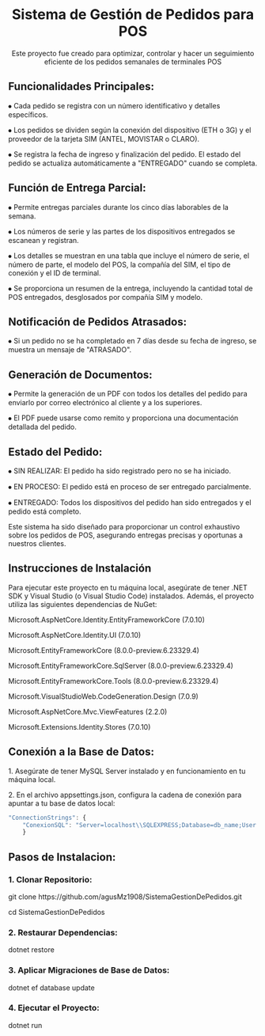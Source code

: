
<h1 align="center">Sistema de Gestión de Pedidos para POS</h1>
<p align="center">Este proyecto fue creado para optimizar, controlar y hacer un seguimiento eficiente de los pedidos semanales de terminales POS</p>


<div>
  <h2>Funcionalidades Principales:</h2>
  <p> ⦁ Cada pedido se registra con un número identificativo y detalles específicos.</p> 
  <p> ⦁ Los pedidos se dividen según la conexión del dispositivo (ETH o 3G) y el proveedor de la tarjeta SIM (ANTEL, MOVISTAR o CLARO).</p>
  <p> ⦁ Se registra la fecha de ingreso y finalización del pedido. El estado del pedido se actualiza automáticamente a "ENTREGADO" cuando se completa.</p>
</div>

<div>
  <h2>Función de Entrega Parcial:</h2>
  <p> ⦁ Permite entregas parciales durante los cinco días laborables de la semana.</p>
  <p> ⦁ Los números de serie y las partes de los dispositivos entregados se escanean y registran.</p>
  <p> ⦁ Los detalles se muestran en una tabla que incluye el número de serie, el número de parte, el modelo del POS, la compañía del SIM, el tipo de conexión y el ID de terminal.</p>
  <p> ⦁ Se proporciona un resumen de la entrega, incluyendo la cantidad total de POS entregados, desglosados por compañía SIM y modelo.</p>
</div>

<div>
  <h2>Notificación de Pedidos Atrasados:</h2>
  <p> ⦁ Si un pedido no se ha completado en 7 días desde su fecha de ingreso, se muestra un mensaje de "ATRASADO".</p>
</div>

<div>
  <h2>Generación de Documentos:</h2>
  <p> ⦁ Permite la generación de un PDF con todos los detalles del pedido para enviarlo por correo electrónico al cliente y a los superiores.</p>
  <p> ⦁ El PDF puede usarse como remito y proporciona una documentación detallada del pedido.</p>
</div>

<div>
  <h2>Estado del Pedido:</h2>
  <p> ⦁ SIN REALIZAR: El pedido ha sido registrado pero no se ha iniciado.</p>
  <p> ⦁ EN PROCESO: El pedido está en proceso de ser entregado parcialmente.</p>
  <p> ⦁ ENTREGADO: Todos los dispositivos del pedido han sido entregados y el pedido está completo.</p>
</div>

<p>Este sistema ha sido diseñado para proporcionar un control exhaustivo sobre los pedidos de POS, asegurando entregas precisas y oportunas a nuestros clientes.</p>


<div>
  <h2>Instrucciones de Instalación</h2>
  <p>Para ejecutar este proyecto en tu máquina local, asegúrate de tener .NET SDK y Visual Studio (o Visual Studio Code) instalados. Además, el proyecto utiliza las siguientes dependencias de NuGet:</p>
  <p>Microsoft.AspNetCore.Identity.EntityFrameworkCore (7.0.10)</p>
  <p>Microsoft.AspNetCore.Identity.UI (7.0.10)</p>
  <p>Microsoft.EntityFrameworkCore (8.0.0-preview.6.23329.4)</p>
  <p>Microsoft.EntityFrameworkCore.SqlServer (8.0.0-preview.6.23329.4)</p>
  <p>Microsoft.EntityFrameworkCore.Tools (8.0.0-preview.6.23329.4)</p>
  <p>Microsoft.VisualStudioWeb.CodeGeneration.Design (7.0.9)</p>
  <p>Microsoft.AspNetCore.Mvc.ViewFeatures (2.2.0)</p>
  <p>Microsoft.Extensions.Identity.Stores (7.0.10)</p>

  <h2>Conexión a la Base de Datos:</h2>
  <p>1. Asegúrate de tener MySQL Server instalado y en funcionamiento en tu máquina local.</p>
  <p>2. En el archivo appsettings.json, configura la cadena de conexión para apuntar a tu base de datos local:</p>
  
  ```js
  "ConnectionStrings": {
      "ConexionSQL": "Server=localhost\\SQLEXPRESS;Database=db_name;User ID=user_id;Password=password;Trusted_Connection=True;MultipleActiveResultSets=true;TrustServerCertificate=True;"
      }
  ```

<h2>Pasos de Instalacion:</h2>

<h3>1. Clonar Repositorio:</h3>
  <p>git clone https://github.com/agusMz1908/SistemaGestionDePedidos.git</p>
  <p>cd SistemaGestionDePedidos</p>

<h3>2. Restaurar Dependencias:</h3>
<p>dotnet restore</p>

<h3>3. Aplicar Migraciones de Base de Datos:</h3>
<p>dotnet ef database update</p>

<h3>4. Ejecutar el Proyecto:</h4>
<p>dotnet run</p>
</div>






